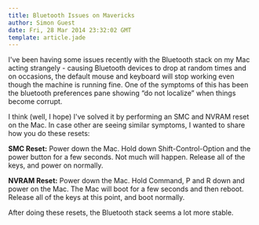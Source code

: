 ```yaml
---
title: Bluetooth Issues on Mavericks
author: Simon Guest
date: Fri, 28 Mar 2014 23:32:02 GMT
template: article.jade
---
```


I've been having some issues recently with the Bluetooth stack on my Mac acting strangely - causing Bluetooth devices to drop at random times and on occasions, the default mouse and keyboard will stop working even though the machine is running fine. One of the symptoms of this has been the bluetooth preferences pane showing “do not localize” when things become corrupt.

I think (well, I hope) I've solved it by performing an SMC and NVRAM reset on the Mac. In case other are seeing similar symptoms, I wanted to share how you do these resets:

**SMC Reset:** Power down the Mac. Hold down Shift-Control-Option and the power button for a few seconds. Not much will happen. Release all of the keys, and power on normally.

**NVRAM Reset:** Power down the Mac. Hold Command, P and R down and power on the Mac. The Mac will boot for a few seconds and then reboot. Release all of the keys at this point, and boot normally.

After doing these resets, the Bluetooth stack seems a lot more stable.
